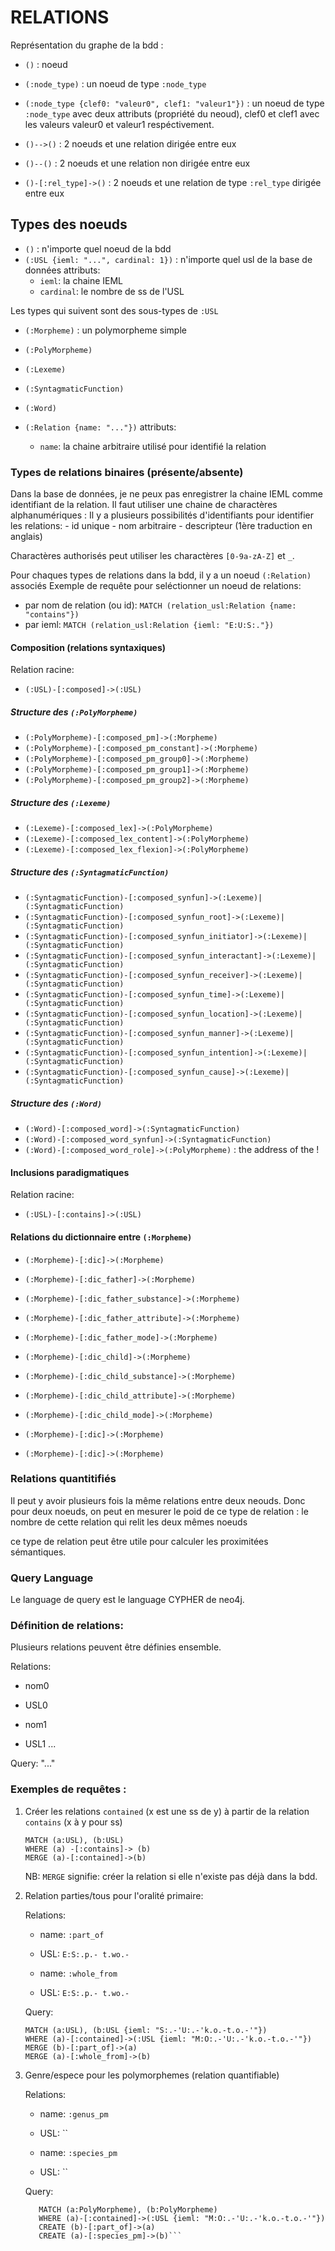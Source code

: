 # RELATIONS

Représentation du graphe de la bdd :
 - `()` : noeud
 - `(:node_type)` : un noeud de type `:node_type`
 - `(:node_type {clef0: "valeur0", clef1: "valeur1"})` : un noeud de type `:node_type` avec deux attributs (propriété du neoud), clef0 et clef1 avec les valeurs valeur0 et valeur1 respéctivement.

 - `()-->()` : 2 noeuds et une relation dirigée entre eux
 - `()--()` : 2 noeuds et une relation non dirigée entre eux
 - `()-[:rel_type]->()` : 2 noeuds et une relation de type `:rel_type` dirigée entre eux



## Types des noeuds


 - `()` : n'importe quel noeud de la bdd
 - `(:USL {ieml: "...", cardinal: 1})` : n'importe quel usl de la base de données
    attributs:
     - `ieml`: la chaine IEML
     - `cardinal`: le nombre de ss de l'USL
     
Les types qui suivent sont des sous-types de `:USL` 
 - `(:Morpheme)` : un polymorpheme simple
 - `(:PolyMorpheme)`
 - `(:Lexeme)`
 - `(:SyntagmaticFunction)`
 - `(:Word)`

- `(:Relation {name: "..."})` 
    attributs:
     - `name`: la chaine arbitraire utilisé pour identifié la relation


### Types de relations binaires (présente/absente)


Dans la base de données, je ne peux pas enregistrer la chaine IEML comme identifiant de la relation.
Il faut utiliser une chaine de charactères alphanumériques : 
Il y a plusieurs possibilités d'identifiants pour identifier les relations:
    - id unique
    - nom arbitraire 
    - descripteur (1ère traduction en anglais)

Charactères authorisés peut utiliser les charactères `[0-9a-zA-Z]` et `_`.

Pour chaques types de relations dans la bdd, il y a un noeud `(:Relation)` associés
Exemple de requête pour seléctionner un noeud de relations:
 - par nom de relation (ou id): `MATCH (relation_usl:Relation {name: "contains"})`
 - par ieml: `MATCH (relation_usl:Relation {ieml: "E:U:S:."})`



#### Composition (relations syntaxiques)
Relation racine:

- `(:USL)-[:composed]->(:USL)`

##### Structure des `(:PolyMorpheme)`
- `(:PolyMorpheme)-[:composed_pm]->(:Morpheme)`
- `(:PolyMorpheme)-[:composed_pm_constant]->(:Morpheme)`
- `(:PolyMorpheme)-[:composed_pm_group0]->(:Morpheme)`
- `(:PolyMorpheme)-[:composed_pm_group1]->(:Morpheme)`
- `(:PolyMorpheme)-[:composed_pm_group2]->(:Morpheme)`

##### Structure des `(:Lexeme)`
- `(:Lexeme)-[:composed_lex]->(:PolyMorpheme)`
- `(:Lexeme)-[:composed_lex_content]->(:PolyMorpheme)`
- `(:Lexeme)-[:composed_lex_flexion]->(:PolyMorpheme)`

##### Structure des `(:SyntagmaticFunction)`
- `(:SyntagmaticFunction)-[:composed_synfun]->(:Lexeme)|(:SyntagmaticFunction)`
- `(:SyntagmaticFunction)-[:composed_synfun_root]->(:Lexeme)|(:SyntagmaticFunction)`
- `(:SyntagmaticFunction)-[:composed_synfun_initiator]->(:Lexeme)|(:SyntagmaticFunction)`
- `(:SyntagmaticFunction)-[:composed_synfun_interactant]->(:Lexeme)|(:SyntagmaticFunction)`
- `(:SyntagmaticFunction)-[:composed_synfun_receiver]->(:Lexeme)|(:SyntagmaticFunction)`
- `(:SyntagmaticFunction)-[:composed_synfun_time]->(:Lexeme)|(:SyntagmaticFunction)`
- `(:SyntagmaticFunction)-[:composed_synfun_location]->(:Lexeme)|(:SyntagmaticFunction)`
- `(:SyntagmaticFunction)-[:composed_synfun_manner]->(:Lexeme)|(:SyntagmaticFunction)`
- `(:SyntagmaticFunction)-[:composed_synfun_intention]->(:Lexeme)|(:SyntagmaticFunction)`
- `(:SyntagmaticFunction)-[:composed_synfun_cause]->(:Lexeme)|(:SyntagmaticFunction)`

##### Structure des `(:Word)`
- `(:Word)-[:composed_word]->(:SyntagmaticFunction)`
- `(:Word)-[:composed_word_synfun]->(:SyntagmaticFunction)`
- `(:Word)-[:composed_word_role]->(:PolyMorpheme)` : the address of the !



#### Inclusions paradigmatiques

Relation racine:

 - `(:USL)-[:contains]->(:USL)`
 
 
#### Relations du dictionnaire entre `(:Morpheme)`

- `(:Morpheme)-[:dic]->(:Morpheme)`
- `(:Morpheme)-[:dic_father]->(:Morpheme)`
- `(:Morpheme)-[:dic_father_substance]->(:Morpheme)`
- `(:Morpheme)-[:dic_father_attribute]->(:Morpheme)`
- `(:Morpheme)-[:dic_father_mode]->(:Morpheme)`
- `(:Morpheme)-[:dic_child]->(:Morpheme)`
- `(:Morpheme)-[:dic_child_substance]->(:Morpheme)`
- `(:Morpheme)-[:dic_child_attribute]->(:Morpheme)`
- `(:Morpheme)-[:dic_child_mode]->(:Morpheme)`

- `(:Morpheme)-[:dic]->(:Morpheme)`
- `(:Morpheme)-[:dic]->(:Morpheme)`



### Relations quantitifiés
Il peut y avoir plusieurs fois la même relations entre deux neouds.
Donc pour deux noeuds, on peut en mesurer le poid de ce type de relation : le nombre de cette relation qui relit les deux mêmes noeuds

ce type de relation peut être utile pour calculer les proximitées sémantiques.


### Query Language

Le language de query est le language CYPHER de neo4j.


### Définition de relations:
Plusieurs relations peuvent être définies ensemble.

 Relations:
  - nom0
  - USL0
  
  - nom1
  - USL1 
  ...
  
  Query: "..." 



### Exemples de requêtes :

 1) Créer les relations `contained` (x est une ss de y) à partir de la relation `contains` (x à y pour ss)
 
    ```
    MATCH (a:USL), (b:USL)
    WHERE (a) -[:contains]-> (b)
    MERGE (a)-[:contained]->(b)  
      ```

    NB: `MERGE` signifie: créer la relation si elle n'existe pas déjà dans la bdd.
 2) Relation parties/tous pour l'oralité primaire:
    
    Relations:
     - name: `:part_of`
     - USL: `E:S:.p.- t.wo.-`
     
     - name: `:whole_from`
     - USL: `E:S:.p.- t.wo.-`
     
    Query:
    ```
    MATCH (a:USL), (b:USL {ieml: "S:.-'U:.-'k.o.-t.o.-'"})
    WHERE (a)-[:contained]->(:USL {ieml: "M:O:.-'U:.-'k.o.-t.o.-'"})
    MERGE (b)-[:part_of]->(a)
    MERGE (a)-[:whole_from]->(b)
    ```
 3) Genre/espece pour les polymorphemes (relation quantifiable)
 
    Relations:
     - name: `:genus_pm`
     - USL: ``
     
     - name: `:species_pm`
     - USL: ``
     
     Query:
     ```
        MATCH (a:PolyMorpheme), (b:PolyMorpheme)
        WHERE (a)-[:contained]->(:USL {ieml: "M:O:.-'U:.-'k.o.-t.o.-'"})
        CREATE (b)-[:part_of]->(a)
        CREATE (a)-[:species_pm]->(b)```
